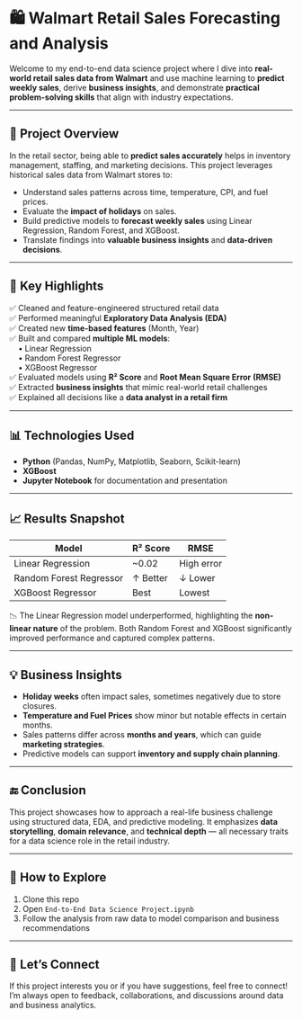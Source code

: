 
# 🛍️ Walmart Retail Sales Forecasting and Analysis

Welcome to my end-to-end data science project where I dive into **real-world retail sales data from Walmart** and use machine learning to **predict weekly sales**, derive **business insights**, and demonstrate **practical problem-solving skills** that align with industry expectations.

---

## 📌 Project Overview

In the retail sector, being able to **predict sales accurately** helps in inventory management, staffing, and marketing decisions. This project leverages historical sales data from Walmart stores to:

- Understand sales patterns across time, temperature, CPI, and fuel prices.
- Evaluate the **impact of holidays** on sales.
- Build predictive models to **forecast weekly sales** using Linear Regression, Random Forest, and XGBoost.
- Translate findings into **valuable business insights** and **data-driven decisions**.

---

## 🧠 Key Highlights

✅ Cleaned and feature-engineered structured retail data  
✅ Performed meaningful **Exploratory Data Analysis (EDA)**  
✅ Created new **time-based features** (Month, Year)  
✅ Built and compared **multiple ML models**:  
&nbsp;&nbsp;&nbsp;&nbsp;• Linear Regression  
&nbsp;&nbsp;&nbsp;&nbsp;• Random Forest Regressor  
&nbsp;&nbsp;&nbsp;&nbsp;• XGBoost Regressor  
✅ Evaluated models using **R² Score** and **Root Mean Square Error (RMSE)**  
✅ Extracted **business insights** that mimic real-world retail challenges  
✅ Explained all decisions like a **data analyst in a retail firm**

---

## 📊 Technologies Used

- **Python** (Pandas, NumPy, Matplotlib, Seaborn, Scikit-learn)
- **XGBoost**
- **Jupyter Notebook** for documentation and presentation

---

## 📈 Results Snapshot

| Model                  | R² Score | RMSE        |
|------------------------|----------|-------------|
| Linear Regression      | ~0.02    | High error  |
| Random Forest Regressor | ↑ Better | ↓ Lower     |
| XGBoost Regressor      | Best     | Lowest      |

📉 The Linear Regression model underperformed, highlighting the **non-linear nature** of the problem. Both Random Forest and XGBoost significantly improved performance and captured complex patterns.

---

## 💡 Business Insights

- **Holiday weeks** often impact sales, sometimes negatively due to store closures.
- **Temperature and Fuel Prices** show minor but notable effects in certain months.
- Sales patterns differ across **months and years**, which can guide **marketing strategies**.
- Predictive models can support **inventory and supply chain planning**.

---

## 🔚 Conclusion

This project showcases how to approach a real-life business challenge using structured data, EDA, and predictive modeling. It emphasizes **data storytelling**, **domain relevance**, and **technical depth** — all necessary traits for a data science role in the retail industry.

---

## 🚀 How to Explore

1. Clone this repo  
2. Open `End-to-End Data Science Project.ipynb`  
3. Follow the analysis from raw data to model comparison and business recommendations

---

## 🤝 Let’s Connect

If this project interests you or if you have suggestions, feel free to connect! I’m always open to feedback, collaborations, and discussions around data and business analytics.

